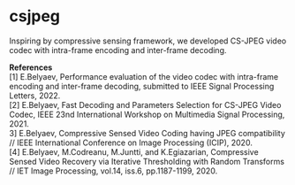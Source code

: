 # csjpeg
Inspiring by compressive sensing framework, we developed CS-JPEG video codec with intra-frame encoding and inter-frame decoding. 

**References**<br />
[1] E.Belyaev, Performance evaluation of the video codec with intra-frame encoding and inter-frame decoding, submitted to IEEE Signal Processing Letters, 2022.<br />
[2] E.Belyaev, Fast Decoding and Parameters Selection for CS-JPEG Video Codec, IEEE 23nd International Workshop on Multimedia Signal Processing, 2021.<br />
3] E.Belyaev, Compressive Sensed Video Coding having JPEG compatibility // IEEE International Conference on Image Processing (ICIP), 2020.<br />
[4] E.Belyaev, M.Codreanu, M.Juntti, and K.Egiazarian, Compressive Sensed Video Recovery via Iterative Thresholding with Random Transforms // IET Image Processing, vol.14, iss.6, pp.1187-1199, 2020. 
